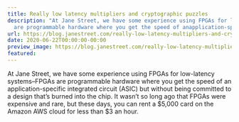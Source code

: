 ```yaml
---
title: Really low latency multipliers and cryptographic puzzles
description: "At Jane Street, we have some experience using FPGAs for low-latencysystems\u2013FPGAs
  are programmable hardware where you get the speed of anapplication-specific ..."
url: https://blog.janestreet.com/really-low-latency-multipliers-and-cryptographic-puzzles/
date: 2020-06-22T00:00:00-00:00
preview_image: https://blog.janestreet.com/really-low-latency-multipliers-and-cryptographic-puzzles/lock.png
featured:
---
```


<p>At Jane Street, we have some experience using FPGAs for low-latency
systems&ndash;FPGAs are programmable hardware where you get the speed of an
application-specific integrated circuit (ASIC) but without being
committed to a design that&rsquo;s burned into the chip. It wasn&rsquo;t so long
ago that FPGAs were expensive and rare, but these days, you can rent a
$5,000 card on the Amazon AWS cloud for less than $3 an hour.</p>


